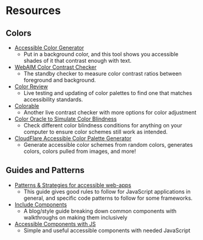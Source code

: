 # Resources

## Colors

* [Accessible Color Generator](https://learnui.design/tools/accessible-color-generator.html)
  * Put in a background color, and this tool shows you accessible shades of it that contrast enough with text.
* [WebAIM Color Contrast Checker](https://webaim.org/resources/contrastchecker/)
  * The standby checker to measure color contrast ratios between foreground and background.
* [Color Review](https://color.review/)
  * Live testing and updating of color palettes to find one that matches accessibility standards.
* [Colorable](http://jxnblk.com/colorable/demos/text/)
  * Another live contrast checker with more options for color adjustment
* [Color Oracle to Simulate Color Blindness](https://colororacle.org/)
  * Check different color blindness conditions for anything on your computer to ensure color schemes still work as intended.
* [CloudFlare Accessible Color Palette Generator](https://cloudflare.design/color/)
  * Generate accessible color schemes from random colors, generates colors, colors pulled from images, and more!

## Guides and Patterns

* [Patterns & Strategies for accessible web-apps](https://accessible-app.com/)
  * This guide gives good rules to follow for JavaScript applications in general, and specific code patterns to follow for some frameworks.
* [Include Components](https://inclusive-components.design/)
  * A blog/style guide breaking down common components with walkthroughs on making them inclusively
* [Accessible Components with JS](https://github.com/scottaohara/accessible_components)
  * Simple and useful accessible components with needed JavaScript
